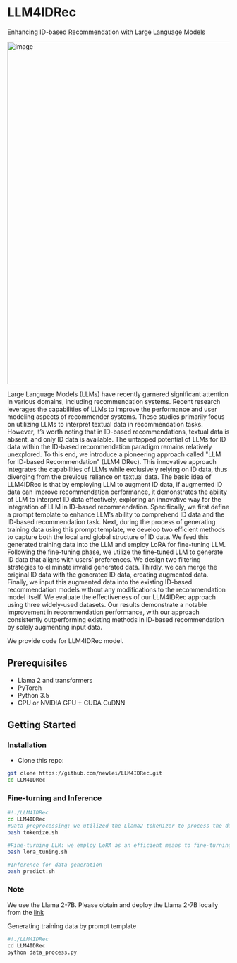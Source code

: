 # LLM4IDRec
Enhancing ID-based Recommendation with Large Language Models

<img width="774" alt="image" src="https://github.com/newlei/LLM4IDRec/assets/16752732/7ba84429-fe23-4bc1-bf4a-7639e5bcb7ab">


Large Language Models (LLMs) have recently garnered significant attention in various domains, including recommendation systems. Recent research leverages the capabilities of LLMs to improve the performance and user modeling aspects of recommender systems. These studies primarily focus on utilizing LLMs to interpret textual data in recommendation tasks. However, it’s worth noting that in ID-based recommendations, textual data is absent, and only ID data is available. The untapped potential of LLMs for ID data within the ID-based recommendation paradigm remains relatively unexplored. To this end, we introduce a pioneering approach called "LLM for ID-based Recommendation" (LLM4IDRec). This innovative approach integrates the capabilities of LLMs while exclusively relying on ID data, thus diverging from the previous reliance on textual data. The basic idea of LLM4IDRec is that by employing LLM to augment ID data, if augmented ID data can improve recommendation performance, it demonstrates the ability of LLM to interpret ID data effectively, exploring an innovative way for the integration of LLM in ID-based recommendation. Specifically, we first define a prompt template to enhance LLM’s ability to comprehend ID data and the ID-based recommendation task. Next, during the process of generating training data using this prompt template, we develop two efficient methods to capture both the local and global structure of ID data. We feed this generated training data into the LLM and employ LoRA for fine-tuning LLM. Following the fine-tuning phase, we utilize the fine-tuned LLM to generate ID data that aligns with users’ preferences. We design two filtering strategies to eliminate invalid generated data. Thirdly, we can merge the original ID data with the generated ID data, creating augmented data. Finally, we input this augmented data into the existing ID-based recommendation models without any modifications to the recommendation model itself. We evaluate the effectiveness of our LLM4IDRec approach using three widely-used datasets. Our results demonstrate a notable improvement in recommendation performance, with our approach consistently outperforming existing methods in ID-based recommendation by solely augmenting input data.


We provide code for LLM4IDRec model.


## Prerequisites

- Llama 2 and transformers
- PyTorch
- Python 3.5
- CPU or NVIDIA GPU + CUDA CuDNN


## Getting Started

### Installation

- Clone this repo:

```bash
git clone https://github.com/newlei/LLM4IDRec.git
cd LLM4IDRec
```


### Fine-turning and Inference


```bash
#!./LLM4IDRec
cd LLM4IDRec
#Data preprocessing: we utilized the Llama2 tokenizer to process the data.
bash tokenize.sh

#Fine-turning LLM: we employ LoRA as an efficient means to fine-turning pretrained LLM.
bash lora_tuning.sh

#Inference for data generation
bash predict.sh
```

### Note

We use the Llama 2-7B. Please obtain and deploy the Llama 2-7B locally from the [link](https://github.com/meta-llama/llama)

Generating training data by prompt template
```python
#!./LLM4IDRec
cd LLM4IDRec
python data_process.py
```











